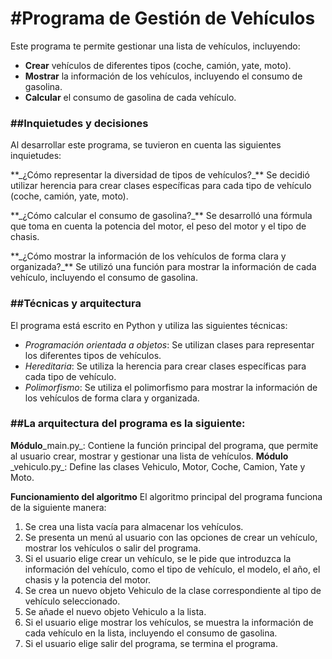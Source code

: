 <h1 aling="center"> #Programa de Gestión de Vehículos </h1>

Este programa te permite gestionar una lista de vehículos, incluyendo:

- **Crear** vehículos de diferentes tipos (coche, camión, yate, moto).
- **Mostrar** la información de los vehículos, incluyendo el consumo de gasolina.
- **Calcular** el consumo de gasolina de cada vehículo.

<h3>##Inquietudes y decisiones</h3>

Al desarrollar este programa, se tuvieron en cuenta las siguientes inquietudes:

<p>**_¿Cómo representar la diversidad de tipos de vehículos?_** Se decidió utilizar herencia para crear clases específicas para cada tipo de vehículo (coche, camión, yate, moto).<p>

<p>**_¿Cómo calcular el consumo de gasolina?_** Se desarrolló una fórmula que toma en cuenta la potencia del motor, el peso del motor y el tipo de chasis.<p>

<p>**_¿Cómo mostrar la información de los vehículos de forma clara y organizada?_** Se utilizó una función para mostrar la información de cada vehículo, incluyendo el consumo de gasolina.<p>

<h3>##Técnicas y arquitectura</h3>

El programa está escrito en Python y utiliza las siguientes técnicas:

* _Programación orientada a objetos_: Se utilizan clases para representar los diferentes tipos de vehículos.
* _Hereditaria_: Se utiliza la herencia para crear clases específicas para cada tipo de vehículo.
* _Polimorfismo_: Se utiliza el polimorfismo para mostrar la información de los vehículos de forma clara y organizada.

<h3>##La arquitectura del programa es la siguiente:</h3>

**Módulo**\_main.py\_: Contiene la función principal del programa, que permite al usuario crear, mostrar y gestionar una lista de vehículos.
**Módulo** \_vehiculo.py\_: Define las clases Vehiculo, Motor, Coche, Camion, Yate y Moto.

**Funcionamiento del algoritmo**
El algoritmo principal del programa funciona de la siguiente manera:

1. Se crea una lista vacía para almacenar los vehículos.
2. Se presenta un menú al usuario con las opciones de crear un vehículo, mostrar los vehículos o salir del programa.
3. Si el usuario elige crear un vehículo, se le pide que introduzca la información del vehículo, como el tipo de vehículo, el modelo, el año, el chasis y la potencia del motor.
4. Se crea un nuevo objeto Vehiculo de la clase correspondiente al tipo de vehículo seleccionado.
5. Se añade el nuevo objeto Vehiculo a la lista.
6. Si el usuario elige mostrar los vehículos, se muestra la información de cada vehículo en la lista, incluyendo el consumo de gasolina. 
7. Si el usuario elige salir del programa, se termina el programa. 